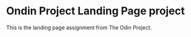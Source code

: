 # Ondin Project Landing Page project


This is the landing page assignment from The Odin Project. 

